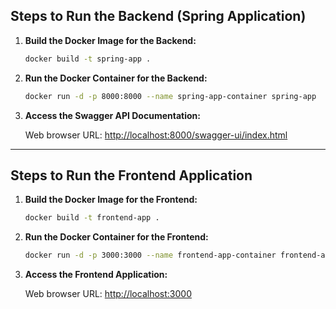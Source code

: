 ## Steps to Run the Backend (Spring Application)

1. **Build the Docker Image for the Backend:**

   ```bash
   docker build -t spring-app .
   ```

2. **Run the Docker Container for the Backend:**

   ```bash
   docker run -d -p 8000:8000 --name spring-app-container spring-app
   ```

3. **Access the Swagger API Documentation:**
   
   Web browser URL: [http://localhost:8000/swagger-ui/index.html](http://localhost:8000/swagger-ui/index.html)

---

## Steps to Run the Frontend Application

1. **Build the Docker Image for the Frontend:**

   ```bash
   docker build -t frontend-app .
   ```

2. **Run the Docker Container for the Frontend:**

   ```bash
   docker run -d -p 3000:3000 --name frontend-app-container frontend-app
   ```

3. **Access the Frontend Application:**

   Web browser URL: [http://localhost:3000](http://localhost:3000)
